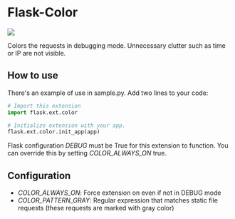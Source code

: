 Flask-Color
===========

![](http://i.imgur.com/u5tLLho.png)

Colors the requests in debugging mode. Unnecessary clutter such as time or IP are not visible.

How to use
----------

There's an example of use in sample.py. Add two lines to your code:

```python
# Import this extension
import flask.ext.color

# Initialize extension with your app.
flask.ext.color.init_app(app)
```

Flask configuration *DEBUG* must be True for this extension to function. You can override this by setting *COLOR_ALWAYS_ON* true.

Configuration
-------------

- *COLOR_ALWAYS_ON*: Force extension on even if not in DEBUG mode
- *COLOR_PATTERN_GRAY*: Regular expression that matches static file requests (these requests are marked with gray color)
